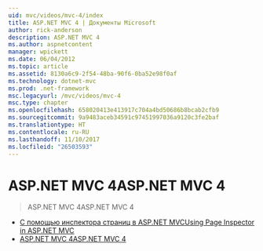 ```yaml
---
uid: mvc/videos/mvc-4/index
title: ASP.NET MVC 4 | Документы Microsoft
author: rick-anderson
description: ASP.NET MVC 4
ms.author: aspnetcontent
manager: wpickett
ms.date: 06/04/2012
ms.topic: article
ms.assetid: 8130a6c9-2f54-48ba-90f6-0ba52e98f0af
ms.technology: dotnet-mvc
ms.prod: .net-framework
msc.legacyurl: /mvc/videos/mvc-4
msc.type: chapter
ms.openlocfilehash: 658020413e413917c704a4bd50686b8bcab2cfb9
ms.sourcegitcommit: 9a9483aceb34591c97451997036a9120c3fe2baf
ms.translationtype: HT
ms.contentlocale: ru-RU
ms.lasthandoff: 11/10/2017
ms.locfileid: "26503593"
---
```

<a name="aspnet-mvc-4"></a><span data-ttu-id="f2722-103">ASP.NET MVC 4</span><span class="sxs-lookup"><span data-stu-id="f2722-103">ASP.NET MVC 4</span></span>
====================
> <span data-ttu-id="f2722-104">ASP.NET MVC 4</span><span class="sxs-lookup"><span data-stu-id="f2722-104">ASP.NET MVC 4</span></span>


- [<span data-ttu-id="f2722-105">С помощью инспектора страниц в ASP.NET MVC</span><span class="sxs-lookup"><span data-stu-id="f2722-105">Using Page Inspector in ASP.NET MVC</span></span>](using-page-inspector-in-aspnet-mvc.md)
- [<span data-ttu-id="f2722-106">ASP.NET MVC 4</span><span class="sxs-lookup"><span data-stu-id="f2722-106">ASP.NET MVC 4</span></span>](aspnet-mvc-4.md)
